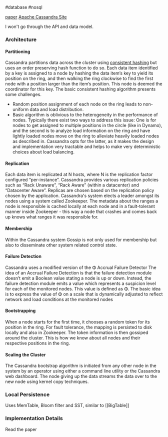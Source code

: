 #database #nosql

[paper](https://citeseerx.ist.psu.edu/viewdoc/download?doi=10.1.1.161.6751&rep=rep1&type=pdf)
[Apache Cassandra Site](https://cassandra.apache.org/doc/latest/cassandra/data_modeling/index.html)

I won't go through the API and data model. 

### Architecture
#### Partitioning
Cassandra partitions data across the cluster using [consistent hashing](https://en.wikipedia.org/wiki/Consistent_hashing) but uses an order preserving hash function to do so.
Each data item identified by a key is assigned to a node by hashing the data item’s key to yield its position on the ring, and then walking the ring clockwise to find the first node with a position larger than the item’s position. This node is deemed the coordinator for this key.
The basic consistent hashing algorithm presents some challenges. 
* Random position assignment of each node on the ring leads to non-uniform data and load distribution. 
* Basic algorithm is oblivious to the heterogeneity in the performance of nodes. 
Typically there exist two ways to address this issue: One is for nodes to get assigned to multiple positions in the circle (like in Dynamo), and the second is to analyze load information on the ring and have lightly loaded nodes move on the ring to alleviate heavily loaded nodes as described in. Cassandra opts for the latter, as it makes the design and implementation very tractable and helps to make very deterministic choices about load balancing.

#### Replication
Each data item is replicated at N hosts, where N is the replication factor configured “per-instance”.
Cassandra provides various replication policies such as “Rack Unaware”, “Rack Aware” (within a datacenter) and “Datacenter Aware”. Replicas are chosen based on the replication policy chosen by the application.
Cassandra's system elects a leader amongst its nodes using a system called Zookeeper.
The metadata about the ranges a node is responsible is cached locally at each node and in a fault-tolerant manner inside Zookeeper - this way a node that crashes and comes back up knows what ranges it was responsible for.

#### Membership
Within the Cassandra system Gossip is not only used for membership but also to disseminate other system related control state.

#### Failure Detection
Cassandra uses a modified version of the Φ Accrual Failure Detector
The idea of an Accrual Failure Detection is that the failure detection module doesn’t emit a Boolean value stating a node is up or down. Instead, the failure detection module emits a value which represents a suspicion level for each of the monitored nodes. This value is defined as Φ. The basic idea is to express the value of Φ on a scale that is dynamically adjusted to reflect network and load conditions at the monitored nodes

#### Bootstrapping
When a node starts for the first time, it chooses a random token for its position in the ring. For fault tolerance, the mapping is persisted to disk locally and also in Zookeeper. The token information is then gossiped around the cluster. This is how we know about all nodes and their respective positions in the ring.

#### Scaling the Cluster
The Cassandra bootstrap algorithm is initiated from any other node in the system by an operator using either a command line utility or the Cassandra web dashboard. The node giving up the data streams the data over to the new node using kernel copy techniques.

### Local Persistence
Uses MemTable, Bloom filter and SST, similar to [[BigTable]]

### Implementation Details
Read the paper



